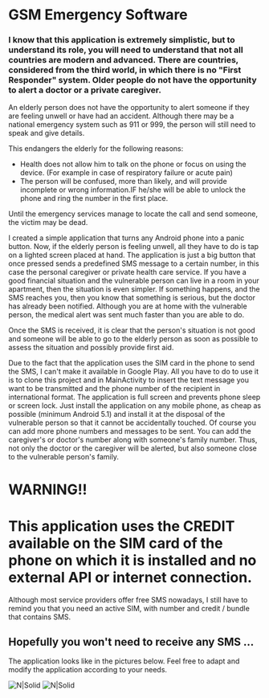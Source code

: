 # GSM Emergency Software
### I know that this application is extremely simplistic, but to understand its role, you will need to understand that not all countries are modern and advanced. There are countries, considered from the third world, in which there is no "First Responder" system. Older people do not have the opportunity to alert a doctor or a private caregiver.
An elderly person does not have the opportunity to alert someone if they are feeling unwell or have had an accident.
Although there may be a national emergency system such as 911 or 999, the person will still need to speak and give details.

This endangers the elderly for the following reasons:
- Health does not allow him to talk on the phone or focus on using the device. (For example in case of respiratory failure or acute pain)
- The person will be confused, more than likely, and will provide incomplete or wrong information.IF he/she will be able to unlock the phone and ring the number in the first place.

Until the emergency services manage to locate the call and send someone, the victim may be dead.


I created a simple application that turns any Android phone into a panic button.
Now, if the elderly person is feeling unwell, all they have to do is tap on a lighted screen placed at hand.
The application is just a big button that once pressed sends a predefined SMS message to a certain number, in this case the personal caregiver or private health care service.
If you have a good financial situation and the vulnerable person can live in a room in your apartment, then the situation is even simpler. If something happens, and the SMS reaches you, then you know that something is serious, but the doctor has already been notified. Although you are at home with the vulnerable person, the medical alert was sent much faster than you are able to do.

Once the SMS is received, it is clear that the person's situation is not good and someone will be able to go to the elderly person as soon as possible to assess the situation and possibly provide first aid.

Due to the fact that the application uses the SIM card in the phone to send the SMS, I can't make it available in Google Play.
All you have to do to use it is to clone this project and in MainActivity to insert the text message you want to be transmitted and the phone number of the recipient in international format.
The application is full screen and prevents phone sleep or screen lock.
Just install the application on any mobile phone, as cheap as possible (minimum Android 5.1) and install it at the disposal of the vulnerable person so that it cannot be accidentally touched.
Of course you can add more phone numbers and messages to be sent.
You can add the caregiver's or doctor's number along with someone's family number.
Thus, not only the doctor or the caregiver will be alerted, but also someone close to the vulnerable person's family.

# WARNING!!
# This application uses the CREDIT available on the SIM card of the phone on which it is installed and no external API or internet connection.
Although most service providers offer free SMS nowadays, I still have to remind you that you need an active SIM, with number and credit / bundle that contains SMS.
## Hopefully you won't need to receive any SMS ...
The application looks like in the pictures below.
Feel free to adapt and modify the application according to your needs.

![N|Solid](https://i.postimg.cc/jj1z5129/LandView.png)
![N|Solid](https://i.postimg.cc/MTj1jYjG/normalview.png)


